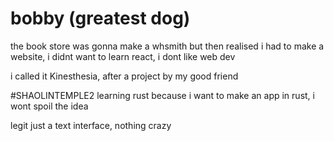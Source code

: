 # bobby (greatest dog)
the book store
was gonna make a whsmith but then realised i had to make a website, i didnt want to learn react, i dont like web dev

i called it Kinesthesia, after a project by my good friend

#SHAOLINTEMPLE2
learning rust because i want to make an app in rust, i wont spoil the idea

legit just a text interface, nothing crazy
